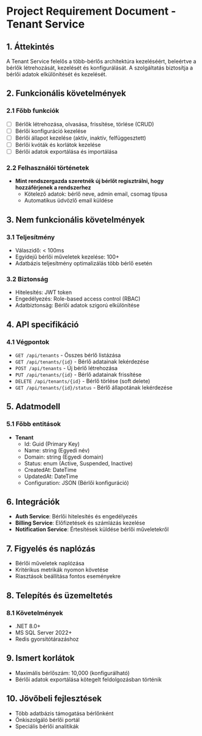 # Project Requirement Document - Tenant Service

## 1. Áttekintés
A Tenant Service felelős a több-bérlős architektúra kezeléséért, beleértve a bérlők létrehozását, kezelését és konfigurálását. A szolgáltatás biztosítja a bérlői adatok elkülönítését és kezelését.

## 2. Funkcionális követelmények

### 2.1 Főbb funkciók
- [ ] Bérlők létrehozása, olvasása, frissítése, törlése (CRUD)
- [ ] Bérlői konfiguráció kezelése
- [ ] Bérlői állapot kezelése (aktív, inaktív, felfüggesztett)
- [ ] Bérlői kvóták és korlátok kezelése
- [ ] Bérlői adatok exportálása és importálása

### 2.2 Felhasználói történetek
- **Mint rendszergazda szeretnék új bérlőt regisztrálni, hogy hozzáférjenek a rendszerhez**
  - Kötelező adatok: bérlő neve, admin email, csomag típusa
  - Automatikus üdvözlő email küldése

## 3. Nem funkcionális követelmények

### 3.1 Teljesítmény
- Válaszidő: < 100ms
- Egyidejű bérlői műveletek kezelése: 100+
- Adatbázis teljesítmény optimalizálás több bérlő esetén

### 3.2 Biztonság
- Hitelesítés: JWT token
- Engedélyezés: Role-based access control (RBAC)
- Adatbiztonság: Bérlői adatok szigorú elkülönítése

## 4. API specifikáció

### 4.1 Végpontok
- `GET /api/tenants` - Összes bérlő listázása
- `GET /api/tenants/{id}` - Bérlő adatainak lekérdezése
- `POST /api/tenants` - Új bérlő létrehozása
- `PUT /api/tenants/{id}` - Bérlő adatainak frissítése
- `DELETE /api/tenants/{id}` - Bérlő törlése (soft delete)
- `GET /api/tenants/{id}/status` - Bérlő állapotának lekérdezése

## 5. Adatmodell

### 5.1 Főbb entitások
- **Tenant**
  - Id: Guid (Primary Key)
  - Name: string (Egyedi név)
  - Domain: string (Egyedi domain)
  - Status: enum (Active, Suspended, Inactive)
  - CreatedAt: DateTime
  - UpdatedAt: DateTime
  - Configuration: JSON (Bérlői konfiguráció)

## 6. Integrációk
- **Auth Service**: Bérlői hitelesítés és engedélyezés
- **Billing Service**: Előfizetések és számlázás kezelése
- **Notification Service**: Értesítések küldése bérlői műveletekről

## 7. Figyelés és naplózás
- Bérlői műveletek naplózása
- Kritérikus metrikák nyomon követése
- Riasztások beállítása fontos eseményekre

## 8. Telepítés és üzemeltetés
### 8.1 Követelmények
- .NET 8.0+
- MS SQL Server 2022+
- Redis gyorsítótárazáshoz

## 9. Ismert korlátok
- Maximális bérlőszám: 10,000 (konfigurálható)
- Bérlői adatok exportálása kötegelt feldolgozásban történik

## 10. Jövőbeli fejlesztések
- Több adatbázis támogatása bérlőnként
- Önkiszolgáló bérlői portál
- Speciális bérlői analitikák
